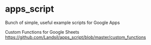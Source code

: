 # apps_script
Bunch of simple, useful example scripts for Google Apps

Custom Functions for Google Sheets
https://github.com/Landsil/apps_script/blob/master/custom_functions
